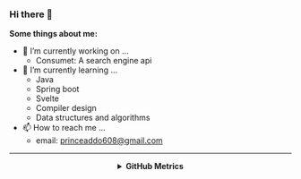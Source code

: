 ### Hi there 👋

**Some things about me:**

- 🔭 I’m currently working on ...
  - Consumet: A search engine api
- 🌱 I’m currently learning ...
  - Java
  - Spring boot
  - Svelte
  - Compiler design
  - Data structures and algorithms
- 📫 How to reach me ...
  - email: princeaddo608@gmail.com

<hr/>
<div align="center">
	<details><summary><strong>GitHub Metrics</strong></summary><img align="center" src="./github-metrics.svg" alt="Metrics" width="600"></details>
</div>
